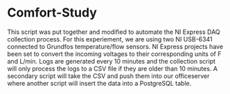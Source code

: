 # Comfort-Study
This script was put together and modified to automate the NI Express DAQ collection process. For this experiement, we are using two NI USB-6341 connected to Grundfos temperature/flow sensors. NI Express projects have been set to convert the incoming voltages to their corresponding units of F and L/min. Logs are generated every 10 minutes and the collection script will only process the logs to a CSV file if they are older than 10 minutes. A secondary script will take the CSV and push them into our officeserver where another script will insert the data into a PostgreSQL table.


